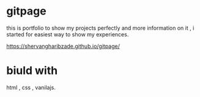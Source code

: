 # gitpage

this is portfolio to show my projects perfectly and more information on it ,
i started for easiest way to show my experiences.

https://shervangharibzade.github.io/gitpage/

# biuld with

html , css , vanilajs.
